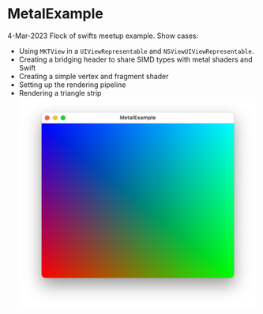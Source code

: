 # MetalExample
4-Mar-2023 Flock of swifts meetup example.  Show cases:
* Using `MKTView` in a `UIViewRepresentable` and `NSViewUIViewRepresentable`.
* Creating a bridging header to share SIMD types with metal shaders and Swift
* Creating a simple vertex and fragment shader
* Setting up the rendering pipeline
* Rendering a triangle strip
![preview](preview.png "ImageIOExample")
